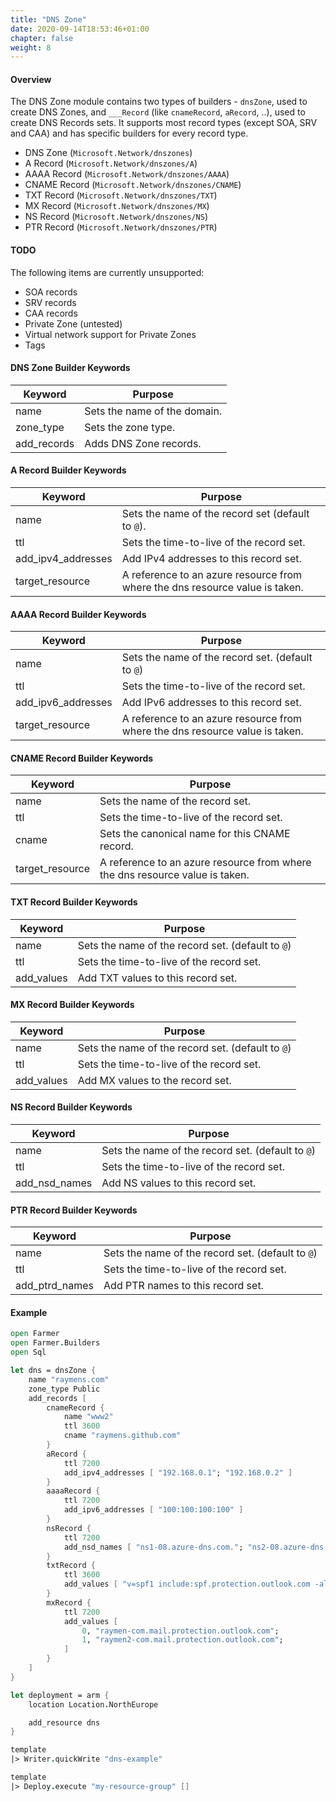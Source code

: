 ```yaml
---
title: "DNS Zone"
date: 2020-09-14T18:53:46+01:00
chapter: false
weight: 8
---
```


#### Overview
The DNS Zone module contains two types of builders - `dnsZone`, used to create DNS Zones, and `___Record` (like `cnameRecord`, `aRecord`, ..), used to create DNS Records sets.
It supports most record types (except SOA, SRV and CAA) and has specific builders for every record type.

* DNS Zone (`Microsoft.Network/dnszones`)
* A Record (`Microsoft.Network/dnszones/A`)
* AAAA Record (`Microsoft.Network/dnszones/AAAA`)
* CNAME Record (`Microsoft.Network/dnszones/CNAME`)
* TXT Record (`Microsoft.Network/dnszones/TXT`)
* MX Record (`Microsoft.Network/dnszones/MX`)
* NS Record (`Microsoft.Network/dnszones/NS`)
* PTR Record (`Microsoft.Network/dnszones/PTR`)

#### TODO
The following items are currently unsupported:
- SOA records
- SRV records
- CAA records
- Private Zone (untested)
- Virtual network support for Private Zones
- Tags

#### DNS Zone Builder Keywords
| Keyword | Purpose |
|-|-|
| name | Sets the name of the domain. |
| zone_type | Sets the zone type. |
| add_records | Adds DNS Zone records. |


#### A Record Builder Keywords

| Keyword | Purpose |
|-|-|
| name | Sets the name of the record set (default to `@`). |
| ttl | Sets the time-to-live of the record set. |
| add_ipv4_addresses | Add IPv4 addresses to this record set. |
| target_resource | A reference to an azure resource from where the dns resource value is taken. |

#### AAAA Record Builder Keywords

| Keyword | Purpose |
|-|-|
| name | Sets the name of the record set. (default to `@`) |
| ttl | Sets the time-to-live of the record set. |
| add_ipv6_addresses | Add IPv6 addresses to this record set. |
| target_resource | A reference to an azure resource from where the dns resource value is taken. |

#### CNAME Record Builder Keywords

| Keyword | Purpose |
|-|-|
| name | Sets the name of the record set. |
| ttl | Sets the time-to-live of the record set. |
| cname | Sets the canonical name for this CNAME record. |
| target_resource | A reference to an azure resource from where the dns resource value is taken. |

#### TXT Record Builder Keywords

| Keyword | Purpose |
|-|-|
| name | Sets the name of the record set. (default to `@`) |
| ttl | Sets the time-to-live of the record set. |
| add_values | Add TXT values to this record set. |

#### MX Record Builder Keywords

| Keyword | Purpose |
|-|-|
| name | Sets the name of the record set. (default to `@`) |
| ttl | Sets the time-to-live of the record set. |
| add_values | Add MX values to the record set. |

#### NS Record Builder Keywords

| Keyword | Purpose |
|-|-|
| name | Sets the name of the record set. (default to `@`) |
| ttl | Sets the time-to-live of the record set. |
| add_nsd_names | Add NS values to this record set. |

#### PTR Record Builder Keywords

| Keyword | Purpose |
|-|-|
| name | Sets the name of the record set. (default to `@`) |
| ttl | Sets the time-to-live of the record set. |
| add_ptrd_names | Add PTR names to this record set. |

#### Example
```fsharp
open Farmer
open Farmer.Builders
open Sql

let dns = dnsZone {
    name "raymens.com"
    zone_type Public
    add_records [
        cnameRecord {
            name "www2"
            ttl 3600
            cname "raymens.github.com"
        }
        aRecord {
            ttl 7200
            add_ipv4_addresses [ "192.168.0.1"; "192.168.0.2" ]
        }
        aaaaRecord {
            ttl 7200
            add_ipv6_addresses [ "100:100:100:100" ]
        }
        nsRecord {
            ttl 7200
            add_nsd_names [ "ns1-08.azure-dns.com."; "ns2-08.azure-dns.net." ]
        }
        txtRecord {
            ttl 3600
            add_values [ "v=spf1 include:spf.protection.outlook.com -all" ]
        }
        mxRecord {
            ttl 7200
            add_values [
                0, "raymen-com.mail.protection.outlook.com";
                1, "raymen2-com.mail.protection.outlook.com";
            ]
        }
    ]
}

let deployment = arm {
    location Location.NorthEurope

    add_resource dns
}

template
|> Writer.quickWrite "dns-example"

template
|> Deploy.execute "my-resource-group" []
```